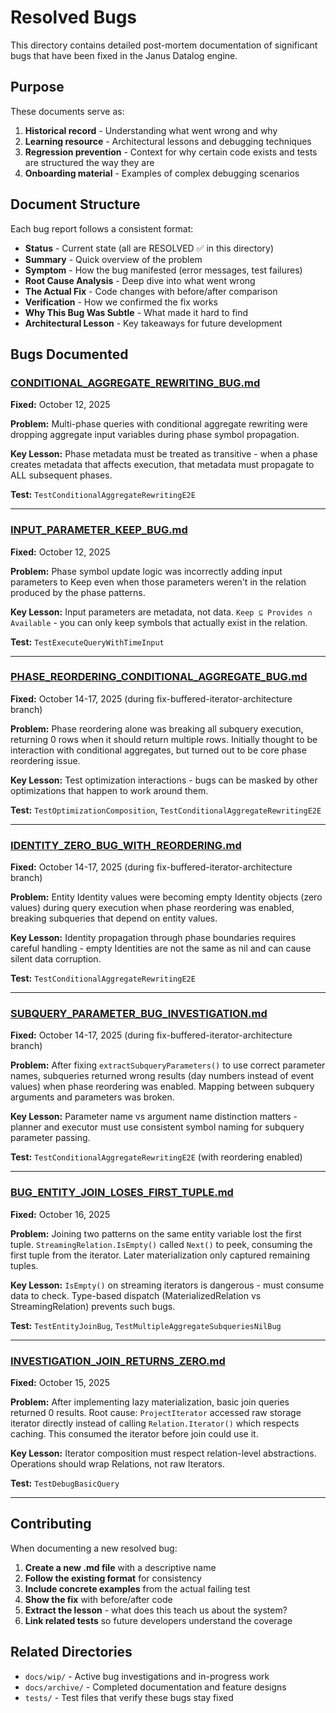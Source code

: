 # Resolved Bugs

This directory contains detailed post-mortem documentation of significant bugs that have been fixed in the Janus Datalog engine.

## Purpose

These documents serve as:
1. **Historical record** - Understanding what went wrong and why
2. **Learning resource** - Architectural lessons and debugging techniques
3. **Regression prevention** - Context for why certain code exists and tests are structured the way they are
4. **Onboarding material** - Examples of complex debugging scenarios

## Document Structure

Each bug report follows a consistent format:
- **Status** - Current state (all are RESOLVED ✅ in this directory)
- **Summary** - Quick overview of the problem
- **Symptom** - How the bug manifested (error messages, test failures)
- **Root Cause Analysis** - Deep dive into what went wrong
- **The Actual Fix** - Code changes with before/after comparison
- **Verification** - How we confirmed the fix works
- **Why This Bug Was Subtle** - What made it hard to find
- **Architectural Lesson** - Key takeaways for future development

## Bugs Documented

### [CONDITIONAL_AGGREGATE_REWRITING_BUG.md](./CONDITIONAL_AGGREGATE_REWRITING_BUG.md)
**Fixed:** October 12, 2025

**Problem:** Multi-phase queries with conditional aggregate rewriting were dropping aggregate input variables during phase symbol propagation.

**Key Lesson:** Phase metadata must be treated as transitive - when a phase creates metadata that affects execution, that metadata must propagate to ALL subsequent phases.

**Test:** `TestConditionalAggregateRewritingE2E`

---

### [INPUT_PARAMETER_KEEP_BUG.md](./INPUT_PARAMETER_KEEP_BUG.md)
**Fixed:** October 12, 2025

**Problem:** Phase symbol update logic was incorrectly adding input parameters to Keep even when those parameters weren't in the relation produced by the phase patterns.

**Key Lesson:** Input parameters are metadata, not data. `Keep ⊆ Provides ∩ Available` - you can only keep symbols that actually exist in the relation.

**Test:** `TestExecuteQueryWithTimeInput`

---

### [PHASE_REORDERING_CONDITIONAL_AGGREGATE_BUG.md](./PHASE_REORDERING_CONDITIONAL_AGGREGATE_BUG.md)
**Fixed:** October 14-17, 2025 (during fix-buffered-iterator-architecture branch)

**Problem:** Phase reordering alone was breaking all subquery execution, returning 0 rows when it should return multiple rows. Initially thought to be interaction with conditional aggregates, but turned out to be core phase reordering issue.

**Key Lesson:** Test optimization interactions - bugs can be masked by other optimizations that happen to work around them.

**Test:** `TestOptimizationComposition`, `TestConditionalAggregateRewritingE2E`

---

### [IDENTITY_ZERO_BUG_WITH_REORDERING.md](./IDENTITY_ZERO_BUG_WITH_REORDERING.md)
**Fixed:** October 14-17, 2025 (during fix-buffered-iterator-architecture branch)

**Problem:** Entity Identity values were becoming empty Identity objects (zero values) during query execution when phase reordering was enabled, breaking subqueries that depend on entity values.

**Key Lesson:** Identity propagation through phase boundaries requires careful handling - empty Identities are not the same as nil and can cause silent data corruption.

**Test:** `TestConditionalAggregateRewritingE2E`

---

### [SUBQUERY_PARAMETER_BUG_INVESTIGATION.md](./SUBQUERY_PARAMETER_BUG_INVESTIGATION.md)
**Fixed:** October 14-17, 2025 (during fix-buffered-iterator-architecture branch)

**Problem:** After fixing `extractSubqueryParameters()` to use correct parameter names, subqueries returned wrong results (day numbers instead of event values) when phase reordering was enabled. Mapping between subquery arguments and parameters was broken.

**Key Lesson:** Parameter name vs argument name distinction matters - planner and executor must use consistent symbol naming for subquery parameter passing.

**Test:** `TestConditionalAggregateRewritingE2E` (with reordering enabled)

---

### [BUG_ENTITY_JOIN_LOSES_FIRST_TUPLE.md](./BUG_ENTITY_JOIN_LOSES_FIRST_TUPLE.md)
**Fixed:** October 16, 2025

**Problem:** Joining two patterns on the same entity variable lost the first tuple. `StreamingRelation.IsEmpty()` called `Next()` to peek, consuming the first tuple from the iterator. Later materialization only captured remaining tuples.

**Key Lesson:** `IsEmpty()` on streaming iterators is dangerous - must consume data to check. Type-based dispatch (MaterializedRelation vs StreamingRelation) prevents such bugs.

**Test:** `TestEntityJoinBug`, `TestMultipleAggregateSubqueriesNilBug`

---

### [INVESTIGATION_JOIN_RETURNS_ZERO.md](./INVESTIGATION_JOIN_RETURNS_ZERO.md)
**Fixed:** October 15, 2025

**Problem:** After implementing lazy materialization, basic join queries returned 0 results. Root cause: `ProjectIterator` accessed raw storage iterator directly instead of calling `Relation.Iterator()` which respects caching. This consumed the iterator before join could use it.

**Key Lesson:** Iterator composition must respect relation-level abstractions. Operations should wrap Relations, not raw Iterators.

**Test:** `TestDebugBasicQuery`

---

## Contributing

When documenting a new resolved bug:

1. **Create a new .md file** with a descriptive name
2. **Follow the existing format** for consistency
3. **Include concrete examples** from the actual failing test
4. **Show the fix** with before/after code
5. **Extract the lesson** - what does this teach us about the system?
6. **Link related tests** so future developers understand the coverage

## Related Directories

- `docs/wip/` - Active bug investigations and in-progress work
- `docs/archive/` - Completed documentation and feature designs
- `tests/` - Test files that verify these bugs stay fixed
